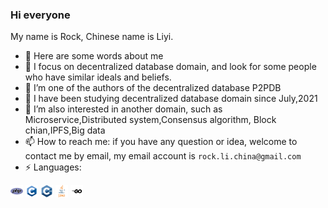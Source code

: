 ### Hi everyone

My name is Rock, Chinese name is Liyi.  


- 🌱 Here are some  words about me 
- 🔭 I  focus on  decentralized database domain, and look for  some people who have similar ideals and beliefs.
- 👯 I’m  one of the authors of the  decentralized database  P2PDB
- 🤔 I have been studying decentralized database domain since July,2021  
- 💬 I’m also interested in another domain, such as  Microservice,Distributed system,Consensus algorithm, Block chian,IPFS,Big data
- 📫 How to reach me: if you have any question or idea, welcome to contact me by email, my email account is `rock.li.china@gmail.com`
- ⚡ Languages:

<code><img height="20" src="https://raw.githubusercontent.com/github/explore/80688e429a7d4ef2fca1e82350fe8e3517d3494d/topics/php/php.png"></code>
<code><img height="20" src="https://raw.githubusercontent.com/github/explore/80688e429a7d4ef2fca1e82350fe8e3517d3494d/topics/c/c.png"></code>
<code><img height="20" src="https://raw.githubusercontent.com/github/explore/80688e429a7d4ef2fca1e82350fe8e3517d3494d/topics/cpp/cpp.png"></code>
<code><img height="20" src="https://raw.githubusercontent.com/github/explore/80688e429a7d4ef2fca1e82350fe8e3517d3494d/topics/java/java.png"></code>
<code><img height="20" src="https://raw.githubusercontent.com/github/explore/80688e429a7d4ef2fca1e82350fe8e3517d3494d/topics/go/go.png"></code>

<!-- ![](https://github-readme-stats.vercel.app/api?username=Rock-liyi&show_icons=true)

![](https://github-readme-stats.vercel.app/api/top-langs/?username=Rock-liyi&layout=compact&show_icons=true&theme=flat&hide_title=true)

 -->
